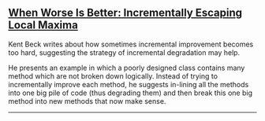 ## [When Worse Is Better: Incrementally Escaping Local Maxima][when worse is better]

Kent Beck writes about how sometimes incremental improvement becomes too hard, suggesting the strategy of incremental degradation may help.

He presents an example in which a poorly designed class contains many method which are not broken down logically. Instead of trying to incrementally improve each method, he suggests in-lining all the methods into one big pile of code (thus degrading them) and then break this one big method into new methods that now make sense.

[when worse is better]: https://www.facebook.com/notes/kent-beck/when-worse-is-better-incrementally-escaping-local-maxima/498576730175196/

---
